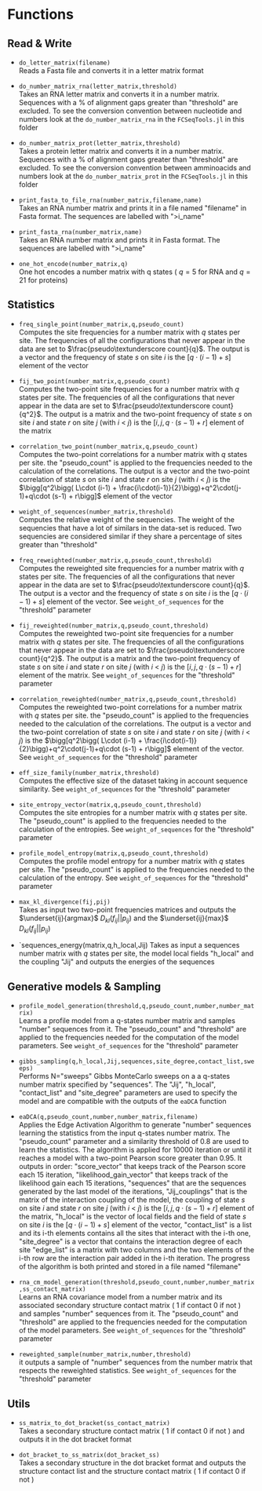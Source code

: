 # Functions

## Read & Write 


- `do_letter_matrix(filename)`   
Reads a Fasta file and converts it in a letter matrix format

- `do_number_matrix_rna(letter_matrix,threshold)`  
Takes an RNA letter matrix and converts it in a number matrix. Sequences with a % of alignment gaps greater than "threshold" are excluded. To see the conversion convention between nucleotide and numbers look at the `do_number_matrix_rna` in the `FCSeqTools.jl` in this folder

- `do_number_matrix_prot(letter_matrix,threshold)`    
Takes a protein letter matrix and converts it in a number matrix. Sequences with a % of alignment gaps greater than "threshold" are excluded. To see the conversion convention between amminoacids and numbers look at the `do_number_matrix_prot` in the `FCSeqTools.jl` in this folder

- `print_fasta_to_file_rna(number_matrix,filename,name)`   
Takes an RNA number matrix and prints it in a file named "filename" in Fasta format. The sequences are labelled with ">i_name"

- `print_fasta_rna(number_matrix,name)`  
Takes an RNA number matrix and prints it in Fasta format. The sequences are labelled with ">i_name"

- `one_hot_encode(number_matrix,q)`   
One hot encodes a number matrix with q states ( $q=5$ for RNA and $q=21$ for proteins)


## Statistics


- `freq_single_point(number_matrix,q,pseudo_count)`  
Computes the site frequencies for a number matrix with $q$ states per site. The frequencies of all the configurations that never appear in the data are set to $\frac{pseudo\textunderscore count}{q}$. The output is a vector and the frequency of state $s$ on site $i$ is the $[q\cdot(i-1)+s]$ element of the vector

- `fij_two_point(number_matrix,q,pseudo_count) `  
Computes the two-point site frequencies for a number matrix with $q$ states per site. The frequencies of all the configurations that never appear in the data are set to $\frac{pseudo\textunderscore count}{q^2}$. The output is a matrix and the two-point frequency of state $s$ on site $i$ and state $r$ on site $j$ (with $i$ < $j$) is the $[i,j,q\cdot (s-1) + r]$ element of the matrix

- `correlation_two_point(number_matrix,q,pseudo_count)`  
Computes the two-point correlations for a number matrix with $q$ states per site. the "pseudo_count" is applied to the frequencies needed to the calculation of the correlations. The output is a vector and the two-point correlation of state $s$ on site $i$ and state $r$ on site $j$ (with $i$ < $j$) is the $\bigg[q^2\bigg( L\cdot (i-1) + \frac{i\cdot(i-1)}{2}\bigg)+q^2\cdot(j-1)+q\cdot (s-1) + r\bigg]$ element of the vector

- `weight_of_sequences(number_matrix,threshold)`  
Computes the relative weight of the sequencies. The weight of the sequencies that have a lot of similars in the data-set is reduced. Two sequencies are considered similar if they share a percentage of sites greater than "threshold"

- `freq_reweighted(number_matrix,q,pseudo_count,threshold) `  
Computes the reweighted site frequencies for a number matrix with $q$ states per site. The frequencies of all the configurations that never appear in the data are set to $\frac{pseudo\textunderscore count}{q}$. The output is a vector and the frequency of state $s$ on site $i$ is the $[q\cdot(i-1)+s]$ element of the vector. See `weight_of_sequences` for the "threshold" parameter


- `fij_reweighted(number_matrix,q,pseudo_count,threshold) `  
Computes the reweighted two-point site frequencies for a number matrix with $q$ states per site. The frequencies of all the configurations that never appear in the data are set to $\frac{pseudo\textunderscore count}{q^2}$. The output is a matrix and the two-point frequency of state $s$ on site $i$ and state $r$ on site $j$ (with $i$ < $j$) is the $[i,j,q\cdot (s-1) + r]$ element of the matrix. See `weight_of_sequences` for the "threshold" parameter

- `correlation_reweighted(number_matrix,q,pseudo_count,threshold)  `  
Computes the reweighted two-point correlations for a number matrix with $q$ states per site. the "pseudo_count" is applied to the frequencies needed to the calculation of the correlations. The output is a vector and the two-point correlation of state $s$ on site $i$ and state $r$ on site $j$ (with $i$ < $j$) is the $\bigg[q^2\bigg( L\cdot (i-1) + \frac{i\cdot(i-1)}{2}\bigg)+q^2\cdot(j-1)+q\cdot (s-1) + r\bigg]$ element of the vector. See `weight_of_sequences` for the "threshold" parameter


- `eff_size_family(number_matrix,threshold)`  
Computes the effective size of the dataset taking in account sequence similarity. See `weight_of_sequences` for the "threshold" parameter

- `site_entropy_vector(matrix,q,pseudo_count,threshold)`  
Computes the site entropies for a number matrix with $q$ states per site. The "pseudo_count" is applied to the frequencies needed to the calculation of the entropies. See `weight_of_sequences` for the "threshold" parameter

- `profile_model_entropy(matrix,q,pseudo_count,threshold)`  
Computes the profile model entropy for a number matrix with $q$ states per site. The "pseudo_count" is applied to the frequencies needed to the calculation of the entropy. See `weight_of_sequences` for the "threshold" parameter

- `max_kl_divergence(fij,pij)`  
Takes as input two two-point frequencies matrices and outputs  the $\underset{ij}{argmax}$  $D_{kl}( f_{ij} || p_{ij} )$ and the $\underset{ij}{max}$     $D_{kl}( f_{ij} || p_{ij} )$

- `sequences_energy(matrix,q,h_local,Jij)
Takes as input a sequences number matrix with $q$ states per site, the model local fields "h_local" and the coupling "Jij" and outputs the energies of the sequences


## Generative models & Sampling 


- `profile_model_generation(threshold,q,pseudo_count,number,number_matrix)`  
Learns a profile model from a q-states number matrix and samples "number" sequences from it.  The "pseudo_count" and "threshold" are applied to the frequencies needed for the computation of the model parameters. See `weight_of_sequences` for the "threshold" parameter

- `gibbs_sampling(q,h_local,Jij,sequences,site_degree,contact_list,sweeps)`  
Performs N="sweeps" Gibbs MonteCarlo sweeps on a a q-states number matrix specified by "sequences". The "Jij", "h_local", "contact_list" and "site_degree" parameters are used to specify the model and are compatible with the outputs of the `eaDCA` function  

- `eaDCA(q,pseudo_count,number,number_matrix,filename)`  
Applies the Edge Activation Algorithm to generate "number" sequences learning the statistics from the input q-states number matrix. The "pseudo_count" parameter and a similarity threshold of 0.8 are used to learn the statistics. The algorithm is applied for 10000 iteration or until it reaches a model with a two-point Pearson score greater than 0.95. It outputs in order:  "score_vector" that keeps track of the Pearson score each 15 iteration, "likelihood_gain_vector" that keeps track of the likelihood gain each 15 iterations, "sequences" that are the sequences generated by the last model of the iterations, "Jij_couplings" that is the matrix of  the interaction coupling of the model, the coupling of state $s$ on site $i$ and state $r$ on site $j$ (with $i$ < $j$) is the $[i,j,q\cdot (s-1) + r]$ element of the matrix, "h_local" is the vector of local fields and the field of state $s$ on site $i$ is the $[q\cdot(i-1)+s]$ element of the vector, "contact_list" is a list and its i-th elements contains all the sites that interact with the i-th one, "site_degree" is a vector that contains the interaction degree of each site "edge_list" is a matrix with two columns and the two elements of the i-th row are the interaction pair added in the i-th iteration. The progress of the algorithm is both printed and stored in a file named "filemane"

- `rna_cm_model_generation(threshold,pseudo_count,number,number_matrix,ss_contact_matrix)	`  
Learns an RNA covariance model from a number matrix and its associated secondary structure contact matrix ( 1 if contact 0 if not ) and samples "number" sequences from it.  The "pseudo_count" and "threshold" are applied to the frequencies needed for the computation of the model parameters. See `weight_of_sequences` for the "threshold" parameter

- `reweighted_sample(number_matrix,number,threshold)`  
it outputs a sample of "number" sequences from the number matrix that respects the reweighted statistics. See `weight_of_sequences` for the "threshold" parameter




## Utils


- `ss_matrix_to_dot_bracket(ss_contact_matrix)`  
Takes a secondary structure contact matrix ( 1 if contact 0 if not ) and outputs it in the dot bracket format

- `dot_bracket_to_ss_matrix(dot_bracket_ss)`  
Takes a secondary structure in the dot bracket format and outputs the structure contact list and the structure contact matrix ( 1 if contact 0 if not )



